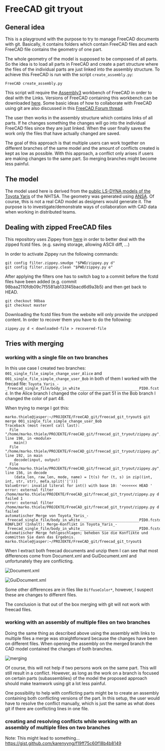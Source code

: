 # FreeCAD git tryout

## General idea

This is a playground with the purpose to try to manage FreeCAD documents with git. Basically, it contains folders which contain FreeCAD files and each FreeCAD file contains the geometry of one part.

The whole geometry of the model is supposed to be composed of all parts. So the idea is to load all parts in FreeCAD and create a part structure where the files of the individual parts are just linked into the assembly structure. To achieve this FreeCAD is run with the script `create_assembly.py`:

```
FreeCAD create_assembly.py
```

This script will require the [Assembly3](https://forum.freecadweb.org/viewtopic.php?t=25712) workbench of FreeCAD in order to deal with the Links. Versions of FreeCAD containing this workbench can be downloaded [here](https://github.com/realthunder/FreeCAD_assembly3/releases). Some basic ideas of how to collaborate with FreeCAD using git are also discussed in this [FreeCAD Forum thread](https://forum.freecadweb.org/viewtopic.php?f=22&t=8688).

The user then works in the assembly structure which contains links of all parts. If he changes something the changes will go into the individual FreeCAD files since they are just linked. When the user finally saves the work only the files that have actually changed are saved.

The goal of this approach is that multiple users can work together on different branches of the same model and the amount of conflicts created is kept as low as possible. With this approach, a conflict only arises if users are making changes to the same part. So merging branches might become less painful.

## The model

The model used here is derived from the [public LS-DYNA models of the Toyota Yaris](https://www.nhtsa.gov/crash-simulation-vehicle-models) of the NHTSA. The geometry was generated using [ANSA](https://www.beta-cae.com/ansa.htm). Of course, this is not a real CAD model as designers would generate it. The purpose is to investigate/demonstrate ways of collaboration with CAD data when working in distributed teams.

## Dealing with zipped FreeCAD files

This repository uses Zippey from [here](https://bitbucket.org/sippey/zippey) in order to better deal with the zipped fcstd files. (e.g. saving storage, allowing ASCII diff, ...)

In order to activate Zippey run the following commands:

```
git config filter.zippey.smudge "$PWD/zippey.py d"
git config filter.zippey.clean "$PWD/zippey.py e"
```

After applying the filters one has to switch bag to a commit before the fcstd files have been added (e.g. commit 98baa2110fdb09c7f5581ab133f45bacd6d9a3b5) and then get back to HEAD.

```
git checkout 98baa
git checkout master
```

Downloading the fcstd files from the website will only provide the unzipped content. In order to recover them you have to do the following:

```
zippey.py d < downloaded-file > recovered-file
```

## Tries with merging

### working with a single file on two branches

In this use case I created two branches: `001_single_file_simple_change_user_Alice` and `001_single_file_simple_change_user_Bob` in both of them I worked with the frecad file: `Toyota_Yaris_-_freecad_single_file/body_in_white___________________________PID0.fcstd`. In the Alice branch I changed the color of the part 51 in the Bob branch I changed the color of part 48.

When trying to merge I got this:

```
marko.thiele@jasper:~/PROJEKTE/FreeCAD_git/freecad_git_tryout$ git merge 001_single_file_simple_change_user_Bob
Traceback (most recent call last):
  File "/home/marko.thiele/PROJEKTE/FreeCAD_git/freecad_git_tryout/zippey.py", line 198, in <module>
    main()
  File "/home/marko.thiele/PROJEKTE/FreeCAD_git/freecad_git_tryout/zippey.py", line 192, in main
    decode(input, output)
  File "/home/marko.thiele/PROJEKTE/FreeCAD_git/freecad_git_tryout/zippey.py", line 156, in decode
    (data_len, raw_len, mode, name) = [t(s) for (t, s) in zip((int, int, str, str), meta.split('|'))]
ValueError: invalid literal for int() with base 10: '<<<<<<< HEAD '
error: external filter /home/marko.thiele/PROJEKTE/FreeCAD_git/freecad_git_tryout/zippey.py d failed 1
error: external filter /home/marko.thiele/PROJEKTE/FreeCAD_git/freecad_git_tryout/zippey.py d failed
automatischer Merge von Toyota_Yaris_-_freecad_single_file/body_in_white___________________________PID0.fcstd
KONFLIKT (Inhalt): Merge-Konflikt in Toyota_Yaris_-_freecad_single_file/body_in_white___________________________PID0.fcstd
Automatischer Merge fehlgeschlagen; beheben Sie die Konflikte und committen Sie dann das Ergebnis.
marko.thiele@jasper:~/PROJEKTE/FreeCAD_git/freecad_git_tryout$ 
```
When I extract both freecad documents and unzip them I can see that most differences come from Document.xml and GuiDocument.xml and unfortunately they are conflicting.

![Document.xml](images/Document.xml_diff.png)

![GuiDocument.xml](images/GuiDocument.xml_diff.png)

Some other differences are in files like `DiffuseColor*`, however, I suspect these are changes to different files.

The conclusion is that out of the box merging with git will not work with freecad files.


### working with an assembly of multiple files on two branches

Doing the same thing as described above using the assembly with links to multiple files a merge was straightforward because the changes have been on different files. When opening the assembly on the merged branch the CAD model contained the changes of both branches.

![merging](images/merge_002.png)

Of course, this will not help if two persons work on the same part. This will still result in a conflict. However, as long as the work on a branch is focused on certain parts (subassemblies) of the model the proposed approach should make teamwork using git a lot less painful.

One possibility to help with conflicting parts might be to create an assembly containing both conflicting versions of the part. In this setup, the user would have to resolve the conflict manually, which is just the same as what does git if there are conflicting lines in one file.

### creating and resolving conflicts while working with an assembly of multiple files on two branches

Note: This might lead to something... https://gist.github.com/karenyyng/f19ff75c60f18b4b8149 
